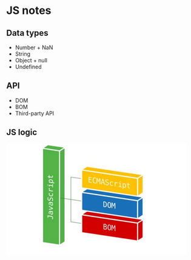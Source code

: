 # JS notes
## Data types
- Number + NaN
- String
- Object + null
- Undefined

## API
- DOM
- BOM
- Third-party API


## JS logic

![js schema](./js.jpeg)